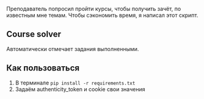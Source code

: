 Преподаватель попросил пройти курсы, чтобы получить зачёт, по известным мне темам.
Чтобы сэкономить время, я написал этот скрипт.
## Course solver
Автоматически отмечает задания выполненными.
## Как пользоваться
1) В терминале `pip install -r requirements.txt`
2) Задаём authenticity_token и cookie свои значения
